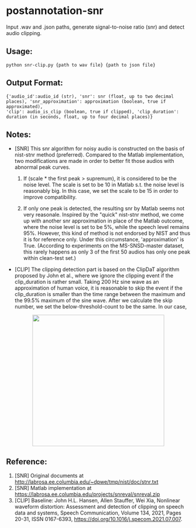 # postannotation-snr
Input .wav and .json paths, generate signal-to-noise ratio (snr) and detect audio clipping.


## Usage:
```
python snr-clip.py {path to wav file} {path to json file}
```


## Output Format:
```
{'audio_id':audio_id (str), 'snr': snr (float, up to two decimal places), 'snr_approximation': approximation (boolean, true if approximated),
'clip': audio_is_clip (boolean, true if clipped), 'clip_duration': duration (in seconds, float, up to four decimal places)}
```


## Notes:
+ [SNR] This snr algorithm for noisy audio is constructed on the basis of nist-stnr method (preferred). Compared to the Matlab implementation, two modifications are made in order to better fit those audios with abnormal peak curves.

  1. If (scale * the first peak > supremum), it is considered to be the noise level. The scale is set to be 10 in Matlab s.t. the noise level is reasonably big. In this case, we set the scale to be 15 in order to improve compatibility. 
 
  2. If only one peak is detected, the resulting snr by Matlab seems not very reasonale. Inspired by the "quick" nist-stnr method, we come up with another snr approximation in place of the Matlab outcome, where the noise level is set to be 5%, while the speech level remains 95%. However, this kind of method is not endorsed by NIST and thus it is for reference only. Under this circumstance, 'approximation' is True. (According to experiments on the MS-SNSD-master dataset, this rarely happens as only 3 of the first 50 audios has only one peak within clean-test set.)
+ [CLIP] The clipping detection part is based on the ClipDaT algorithm proposed by John et al., where we ignore the clipping event if the clip_duration is rather small. Taking 200 Hz sine wave as an approximation of human voice, it is reasonable to skip the event if the clip_duration is smaller than the time range between the maximum and the 99.5% maximum of the sine wave. After we calculate the skip number, we set the below-threshold-count to be the same. In our case, 
<div align=center> <img src="https://ars.els-cdn.com/content/image/1-s2.0-S0167639321000832-gr9.jpg" width="360px" height="360px"> <div align=left>

## Reference:
1. [SNR] Original documents at http://labrosa.ee.columbia.edu/~dpwe/tmp/nist/doc/stnr.txt
2. [SNR] Matlab implementation at https://labrosa.ee.columbia.edu/projects/snreval/snreval.zip
3. [CLIP] Baseline: John H.L. Hansen, Allen Stauffer, Wei Xia, Nonlinear waveform distortion: Assessment and detection of clipping on speech data and systems, Speech Communication, Volume 134, 2021, Pages 20-31, ISSN 0167-6393, https://doi.org/10.1016/j.specom.2021.07.007.
